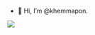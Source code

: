 - 👋 Hi, I’m @khemmapon.

<!---
- 👀 I’m interested in RoR, Vue, Machine Learning.
- 🌱 I’m currently learning RoR.
- 💞️ I’m looking to collaborate on ...
- 📫 How to reach me ...
--->

![](https://github-readme-stats.vercel.app/api?username=khemmapon&count_private=true&show_icons=true&theme=ayu-mirage&include_all_commits=true&disable_animations=false)

<!---
khemmapon/khemmapon is a ✨ special ✨ repository because its `README.md` (this file) appears on your GitHub profile.
You can click the Preview link to take a look at your changes.
--->

<!---
<h3><a id="user-content-languages-and-tools" class="anchor" aria-hidden="true" href="#languages-and-tools"><svg class="octicon octicon-link" viewBox="0 0 16 16" version="1.1" width="16" height="16" aria-hidden="true"><path fill-rule="evenodd" d="M7.775 3.275a.75.75 0 001.06 1.06l1.25-1.25a2 2 0 112.83 2.83l-2.5 2.5a2 2 0 01-2.83 0 .75.75 0 00-1.06 1.06 3.5 3.5 0 004.95 0l2.5-2.5a3.5 3.5 0 00-4.95-4.95l-1.25 1.25zm-4.69 9.64a2 2 0 010-2.83l2.5-2.5a2 2 0 012.83 0 .75.75 0 001.06-1.06 3.5 3.5 0 00-4.95 0l-2.5 2.5a3.5 3.5 0 004.95 4.95l1.25-1.25a.75.75 0 00-1.06-1.06l-1.25 1.25a2 2 0 01-2.83 0z"></path></svg></a>Languages and Tools:</h3>
<p>
  <a href="https://www.w3.org/html/" rel="nofollow">
    <img align="left" alt="HTML5" width="26px" src="https://raw.githubusercontent.com/github/explore/80688e429a7d4ef2fca1e82350fe8e3517d3494d/topics/html/html.png" style="max-width:100%;">
  </a>
  <a href="https://www.w3schools.com/css/" rel="nofollow"><img align="left" alt="CSS3" width="26px" src="https://raw.githubusercontent.com/github/explore/80688e429a7d4ef2fca1e82350fe8e3517d3494d/topics/css/css.png" style="max-width:100%;"></a>
  <a href="https://www.python.org" rel="nofollow"> <img align="left" alt="Python" width="26px" src="https://github.com/Aakarsh-B/trying-repos/raw/master/python-5.svg?raw=true" style="max-width:100%;"> </a>
  <a href="https://www.cprogramming.com/" rel="nofollow"> <img align="left" alt="C" width="26px" src="https://github.com/Aakarsh-B/trying-repos/raw/master/c-programming.png" style="max-width:100%;"> </a>
  <a href="https://www.w3schools.com/cpp/" rel="nofollow"> <img align="left" alt="C++" width="26px" src="https://github.com/Aakarsh-B/trying-repos/raw/master/c++.png" style="max-width:100%;"> </a>
  <a href="https://git-scm.com/" rel="nofollow"> <img align="left" alt="git" width="26px" src="https://camo.githubusercontent.com/fbfcb9e3dc648adc93bef37c718db16c52f617ad055a26de6dc3c21865c3321d/68747470733a2f2f7777772e766563746f726c6f676f2e7a6f6e652f6c6f676f732f6769742d73636d2f6769742d73636d2d69636f6e2e737667" data-canonical-src="https://www.vectorlogo.zone/logos/git-scm/git-scm-icon.svg" style="max-width:100%;"> </a>
  <a target="_blank" rel="noopener noreferrer" href="https://github.com/Aakarsh-B/trying-repos/blob/master/github.svg"><img align="left" alt="GitHub" width="26px" src="https://github.com/Aakarsh-B/trying-repos/raw/master/github.svg" style="max-width:100%;"></a>
<br>
--->
